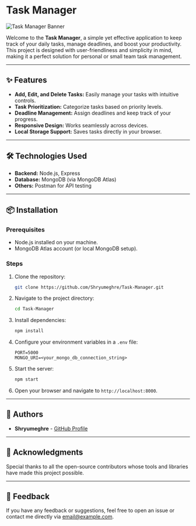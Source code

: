 # Task Manager

![Task Manager Banner](https://via.placeholder.com/1200x400?text=Task+Manager)

Welcome to the **Task Manager**, a simple yet effective application to keep track of your daily tasks, manage deadlines, and boost your productivity. This project is designed with user-friendliness and simplicity in mind, making it a perfect solution for personal or small team task management.

---

## ✨ Features

- **Add, Edit, and Delete Tasks:** Easily manage your tasks with intuitive controls.
- **Task Prioritization:** Categorize tasks based on priority levels.
- **Deadline Management:** Assign deadlines and keep track of your progress.
- **Responsive Design:** Works seamlessly across devices.
- **Local Storage Support:** Saves tasks directly in your browser.

----

## 🛠️ Technologies Used

- **Backend:** Node.js, Express
- **Database:** MongoDB (via MongoDB Atlas)
- **Others:** Postman for API testing

---

## 📦 Installation

### Prerequisites
- Node.js installed on your machine.
- MongoDB Atlas account (or local MongoDB setup).

### Steps
1. Clone the repository:
    ```bash
    git clone https://github.com/Shryumeghre/Task-Manager.git
    ```
2. Navigate to the project directory:
    ```bash
    cd Task-Manager
    ```
3. Install dependencies:
    ```bash
    npm install
    ```
4. Configure your environment variables in a `.env` file:
    ```env
    PORT=5000
    MONGO_URI=<your_mongo_db_connection_string>
    ```
5. Start the server:
    ```bash
    npm start
    ```
6. Open your browser and navigate to `http://localhost:8000`.



---

## 👥 Authors

- **Shryumeghre** - [GitHub Profile](https://github.com/Shryumeghre)

---

## 🌟 Acknowledgments

Special thanks to all the open-source contributors whose tools and libraries have made this project possible.

---

## 💬 Feedback

If you have any feedback or suggestions, feel free to open an issue or contact me directly via [email@example.com](mailto:email@example.com).
